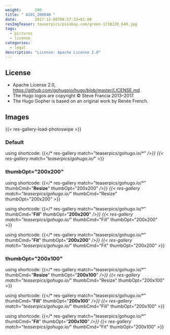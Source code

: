 ```yaml
---
weight:      200
title: " A101_200046 "
date:        2017-12-08T08:57:33+01:00
resImgTeaser: teaserpics/pixabay.com/green-1738220_640.jpg
tags:
  - pictures
  - license
categories:
  - legal
description: "License: Apache License 2.0"
---
```


## License
* Apache License 2.0, https://github.com/gohugoio/hugo/blob/master/LICENSE.md
* The Hugo logos are copyright © Steve Francia 2013–2017.
* The Hugo Gopher is based on an original work by Renée French.

## Images
{{< res-gallery-load-photoswipe >}}

### Default
using shortcode: {{</* res-gallery match="teaserpics/gohugo.io/*" */>}} 
{{< res-gallery match="teaserpics/gohugo.io/*" >}} 

### thumbOpt="200x200"
using shortcode: {{</* res-gallery match="teaserpics/gohugo.io/*" thumbCmd="**Resize**" thumbOpt="200x200"  */>}} 
{{< res-gallery match="teaserpics/gohugo.io/*" thumbCmd="Resize" thumbOpt="200x200" >}} 

using shortcode: {{</* res-gallery match="teaserpics/gohugo.io/*" thumbCmd="**Fill**" thumbOpt="**200x200**"  */>}} 
{{< res-gallery match="teaserpics/gohugo.io/*" thumbCmd="Fill" thumbOpt="200x200" >}} 

using shortcode: {{</* res-gallery match="teaserpics/gohugo.io/*" thumbCmd="**Fit**" thumbOpt="**200x200**"  */>}} 
{{< res-gallery match="teaserpics/gohugo.io/*" thumbCmd="Fit" thumbOpt="200x200" >}} 

### thumbOpt="200x100"
using shortcode: {{</* res-gallery match="teaserpics/gohugo.io/*" thumbCmd="**Resize**" thumbOpt="**200x100**"  */>}} 
{{< res-gallery match="teaserpics/gohugo.io/*" thumbCmd="Resize" thumbOpt="200x100" >}} 

using shortcode: {{</* res-gallery match="teaserpics/gohugo.io/*" thumbCmd="**Fill**" thumbOpt="**200x100**"  */>}} 
{{< res-gallery match="teaserpics/gohugo.io/*" thumbCmd="Fill" thumbOpt="200x100" >}} 

using shortcode: {{</* res-gallery match="teaserpics/gohugo.io/*" thumbCmd="**Fit**" thumbOpt="**200x100**"  */>}} 
{{< res-gallery match="teaserpics/gohugo.io/*" thumbCmd="Fit" thumbOpt="200x100" >}} 
